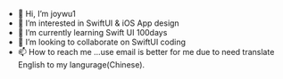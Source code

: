 - 👋 Hi, I’m joywu1
- 👀 I’m interested in SwiftUI & iOS App design
- 🌱 I’m currently learning Swift UI 100days
- 💞️ I’m looking to collaborate on SwiftUI coding
- 📫 How to reach me ...use email is better for me due to need translate English to my langurage(Chinese).

<!---
joywu1/joywu1 is a ✨ special ✨ repository because its `README.md` (this file) appears on your GitHub profile.
You can click the Preview link to take a look at your changes.
--->
